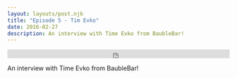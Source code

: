```yaml
---
layout: layouts/post.njk
title: "Episode 5 - Tim Evko"
date: 2016-02-27
description: An interview with Time Evko from BaubleBar!
---
```


<iframe width="100%" height="20" scrolling="no" frameborder="no" src="https://w.soundcloud.com/player/?url=https%3A//api.soundcloud.com/tracks/259315731&amp;color=ff5500&amp;inverse=false&amp;auto_play=false&amp;show_user=true"></iframe>

An interview with Time Evko from BaubleBar!
